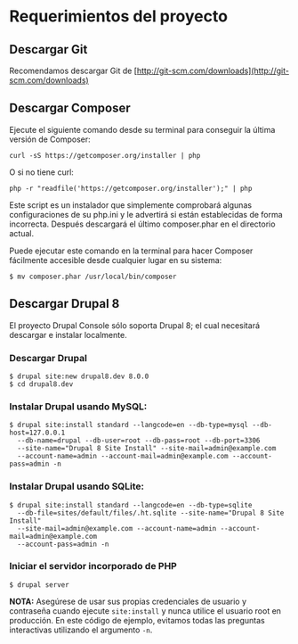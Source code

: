 # Requerimientos del proyecto

## Descargar Git
Recomendamos descargar Git de [http://git-scm.com/downloads](http://git-scm.com/downloads)

## Descargar Composer

Ejecute el siguiente comando desde su terminal para conseguir la última versión de Composer:
```
curl -sS https://getcomposer.org/installer | php
```
O si no tiene curl:
```
php -r "readfile('https://getcomposer.org/installer');" | php
```
Este script es un instalador que simplemente comprobará algunas configuraciones de su php.ini y le advertirá si están establecidas de forma incorrecta. Después descargará el último composer.phar en el directorio actual.

Puede ejecutar este comando en la terminal para hacer Composer fácilmente accesible desde cualquier lugar en su sistema:
```
$ mv composer.phar /usr/local/bin/composer
```

## Descargar Drupal 8
El proyecto Drupal Console sólo soporta Drupal 8; el cual necesitará descargar e instalar localmente.
### Descargar Drupal
```
$ drupal site:new drupal8.dev 8.0.0
$ cd drupal8.dev
```
### Instalar Drupal usando MySQL:
```
$ drupal site:install standard --langcode=en --db-type=mysql --db-host=127.0.0.1 
  --db-name=drupal --db-user=root --db-pass=root --db-port=3306 
  --site-name="Drupal 8 Site Install" --site-mail=admin@example.com 
  --account-name=admin --account-mail=admin@example.com --account-pass=admin -n
```
### Instalar Drupal usando SQLite:
```
$ drupal site:install standard --langcode=en --db-type=sqlite 
  --db-file=sites/default/files/.ht.sqlite --site-name="Drupal 8 Site Install" 
  --site-mail=admin@example.com --account-name=admin --account-mail=admin@example.com
  --account-pass=admin -n
```
### Iniciar el servidor incorporado de PHP
```
$ drupal server
```
**NOTA:** Asegúrese de usar sus propias credenciales de usuario y contraseña cuando ejecute `site:install` y nunca utilice el usuario root en producción. En este código de ejemplo, evitamos todas las preguntas interactivas utilizando el argumento `-n`.
